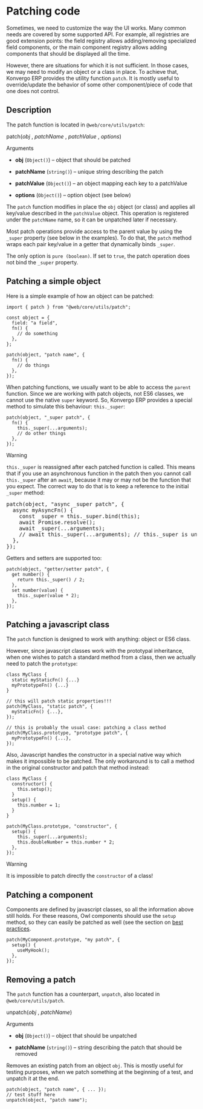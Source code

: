 # Patching code

Sometimes, we need to customize the way the UI works. Many common needs are
covered by some supported API. For example, all registries are good extension
points: the field registry allows adding/removing specialized field
components, or the main component registry allows adding components that
should be displayed all the time.

However, there are situations for which it is not sufficient. In those cases,
we may need to modify an object or a class in place. To achieve that, Konvergo ERP
provides the utility function `patch`. It is mostly useful to override/update
the behavior of some other component/piece of code that one does not control.

## Description

The patch function is located in `@web/core/utils/patch`:

patch(_obj_ , _patchName_ , _patchValue_ , _options_)

    

Arguments

    

  * **obj** (`Object()`) – object that should be patched

  * **patchName** (`string()`) – unique string describing the patch

  * **patchValue** (`Object()`) – an object mapping each key to a patchValue

  * **options** (`Object()`) – option object (see below)

The `patch` function modifies in place the `obj` object (or class) and applies
all key/value described in the `patchValue` object. This operation is
registered under the `patchName` name, so it can be unpatched later if
necessary.

Most patch operations provide access to the parent value by using the `_super`
property (see below in the examples). To do that, the `patch` method wraps
each pair key/value in a getter that dynamically binds `_super`.

The only option is `pure (boolean)`. If set to `true`, the patch operation
does not bind the `_super` property.

## Patching a simple object

Here is a simple example of how an object can be patched:

    
    
    import { patch } from "@web/core/utils/patch";
    
    const object = {
      field: "a field",
      fn() {
        // do something
      },
    };
    
    patch(object, "patch name", {
      fn() {
        // do things
      },
    });
    

When patching functions, we usually want to be able to access the `parent`
function. Since we are working with patch objects, not ES6 classes, we cannot
use the native `super` keyword. So, Konvergo ERP provides a special method to simulate
this behaviour: `this._super`:

    
    
    patch(object, "_super patch", {
      fn() {
        this._super(...arguments);
        // do other things
      },
    });
    

<div class="alert alert-warning">
<p class="alert-title">
Warning</p><p><code>this._super</code> is reassigned after each patched function is called.
This means that if you use an asynchronous function in the patch then you
cannot call <code>this._super</code> after an <code>await</code>, because it may or may not be
the function that you expect.  The correct way to do that is to keep a reference
to the initial <code>_super</code> method:</p>
<div class="highlight-javascript notranslate"><div class="highlight"><pre><span></span><span class="nx">patch</span><span class="p">(</span><span class="nx">object</span><span class="p">,</span> <span class="s2">"async _super patch"</span><span class="p">,</span> <span class="p">{</span>
  <span class="nx">async</span> <span class="nx">myAsyncFn</span><span class="p">()</span> <span class="p">{</span>
    <span class="kr">const</span> <span class="nx">_super</span> <span class="o">=</span> <span class="k">this</span><span class="p">.</span><span class="nx">_super</span><span class="p">.</span><span class="nx">bind</span><span class="p">(</span><span class="k">this</span><span class="p">);</span>
    <span class="nx">await</span> <span class="nb">Promise</span><span class="p">.</span><span class="nx">resolve</span><span class="p">();</span>
    <span class="nx">await</span> <span class="nx">_super</span><span class="p">(...</span><span class="nx">arguments</span><span class="p">);</span>
    <span class="c1">// await this._super(...arguments); // this._super is undefined.</span>
  <span class="p">},</span>
<span class="p">});</span>
</pre></div>
</div>
</div>

Getters and setters are supported too:

    
    
    patch(object, "getter/setter patch", {
      get number() {
        return this._super() / 2;
      },
      set number(value) {
        this._super(value * 2);
      },
    });
    

## Patching a javascript class

The `patch` function is designed to work with anything: object or ES6 class.

However, since javascript classes work with the prototypal inheritance, when
one wishes to patch a standard method from a class, then we actually need to
patch the `prototype`:

    
    
    class MyClass {
      static myStaticFn() {...}
      myPrototypeFn() {...}
    }
    
    // this will patch static properties!!!
    patch(MyClass, "static patch", {
      myStaticFn() {...},
    });
    
    // this is probably the usual case: patching a class method
    patch(MyClass.prototype, "prototype patch", {
      myPrototypeFn() {...},
    });
    

Also, Javascript handles the constructor in a special native way which makes
it impossible to be patched. The only workaround is to call a method in the
original constructor and patch that method instead:

    
    
    class MyClass {
      constructor() {
        this.setup();
      }
      setup() {
        this.number = 1;
      }
    }
    
    patch(MyClass.prototype, "constructor", {
      setup() {
        this._super(...arguments);
        this.doubleNumber = this.number * 2;
      },
    });
    

<div class="alert alert-warning">
<p class="alert-title">
Warning</p><p>It is impossible to patch directly the <code>constructor</code> of a class!</p>
</div>

## Patching a component

Components are defined by javascript classes, so all the information above
still holds. For these reasons, Owl components should use the `setup` method,
so they can easily be patched as well (see the section on [best
practices](owl_components#frontend-owl-best-practices).

    
    
    patch(MyComponent.prototype, "my patch", {
      setup() {
        useMyHook();
      },
    });
    

## Removing a patch

The `patch` function has a counterpart, `unpatch`, also located in
`@web/core/utils/patch`.

unpatch(_obj_ , _patchName_)

    

Arguments

    

  * **obj** (`Object()`) – object that should be unpatched

  * **patchName** (`string()`) – string describing the patch that should be removed

Removes an existing patch from an object `obj`. This is mostly useful for
testing purposes, when we patch something at the beginning of a test, and
unpatch it at the end.

    
    
    patch(object, "patch name", { ... });
    // test stuff here
    unpatch(object, "patch name");
    

